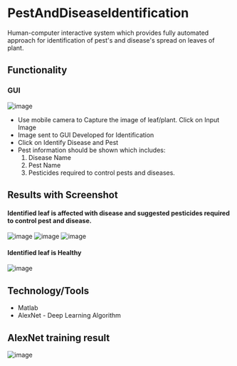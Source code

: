 # PestAndDiseaseIdentification
Human-computer interactive system which provides fully automated approach for identification of pest's and disease's spread on leaves of plant.

## Functionality

### GUI
![image](https://user-images.githubusercontent.com/45028951/108709464-bc239900-7538-11eb-8f91-1f2d7ffd5856.png)

* Use mobile camera to Capture the image of leaf/plant. Click on Input Image
* Image sent to GUI Developed for Identification
* Click on Identify Disease and Pest
* Pest information should be shown which includes:
  1. Disease Name
  2. Pest Name
  3. Pesticides required to control pests and diseases.
  
## Results with Screenshot
#### Identified leaf is affected with disease and suggested pesticides required to control pest and disease.

![image](https://user-images.githubusercontent.com/45028951/108708676-c5603600-7537-11eb-98ef-08d699a315ed.png)
![image](https://user-images.githubusercontent.com/45028951/108708702-ce510780-7537-11eb-835a-7edbf53c034b.png)
![image](https://user-images.githubusercontent.com/45028951/108708741-dad56000-7537-11eb-85e0-f696f1d59b0d.png)

#### Identified leaf is Healthy
![image](https://user-images.githubusercontent.com/45028951/108708769-e1fc6e00-7537-11eb-8fee-dea8f0c8361e.png)

## Technology/Tools
* Matlab
* AlexNet - Deep Learning Algorithm

## AlexNet training result
![image](https://user-images.githubusercontent.com/45028951/108709359-95656280-7538-11eb-90d4-4a3dc0514ce5.png)

